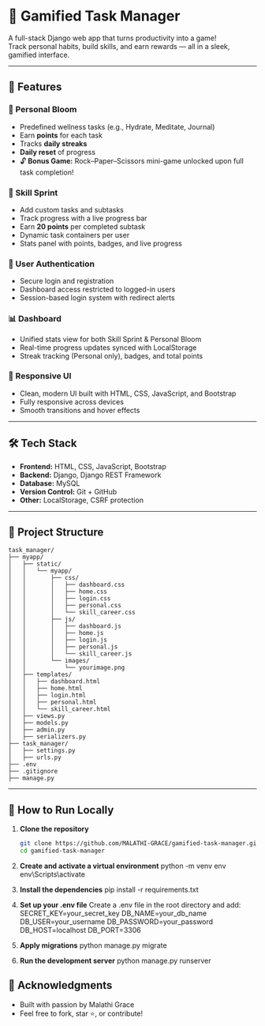 # 🎯 Gamified Task Manager

A full-stack Django web app that turns productivity into a game!  
Track personal habits, build skills, and earn rewards — all in a sleek, gamified interface.

---

## 📌 Features

### 🌱 Personal Bloom
- Predefined wellness tasks (e.g., Hydrate, Meditate, Journal)
- Earn **points** for each task
- Tracks **daily streaks**
- **Daily reset** of progress
- 🔓 **Bonus Game:** Rock–Paper–Scissors mini-game unlocked upon full task completion!


### 🧠 Skill Sprint
- Add custom tasks and subtasks
- Track progress with a live progress bar
- Earn **20 points** per completed subtask
- Dynamic task containers per user
- Stats panel with points, badges, and live progress


### 👤 User Authentication
- Secure login and registration
- Dashboard access restricted to logged-in users
- Session-based login system with redirect alerts

### 📊 Dashboard
- Unified stats view for both Skill Sprint & Personal Bloom
- Real-time progress updates synced with LocalStorage
- Streak tracking (Personal only), badges, and total points

### 💅 Responsive UI
- Clean, modern UI built with HTML, CSS, JavaScript, and Bootstrap
- Fully responsive across devices
- Smooth transitions and hover effects

---

## 🛠️ Tech Stack

- **Frontend:** HTML, CSS, JavaScript, Bootstrap
- **Backend:** Django, Django REST Framework
- **Database:** MySQL
- **Version Control:** Git + GitHub
- **Other:** LocalStorage, CSRF protection

---

## 📁 Project Structure

```
task_manager/
├── myapp/
│   ├── static/
│   │   └── myapp/
│   │       ├── css/
│   │       │   ├── dashboard.css
│   │       │   ├── home.css
│   │       │   ├── login.css
│   │       │   ├── personal.css
│   │       │   └── skill_career.css
│   │       ├── js/
│   │       │   ├── dashboard.js
│   │       │   ├── home.js
│   │       │   ├── login.js
│   │       │   ├── personal.js
│   │       │   └── skill_career.js
│   │       └── images/
│   │           └── yourimage.png
│   ├── templates/
│   │   ├── dashboard.html
│   │   ├── home.html
│   │   ├── login.html
│   │   ├── personal.html
│   │   └── skill_career.html
│   ├── views.py
│   ├── models.py
│   ├── admin.py
│   ├── serializers.py
├── task_manager/
│   ├── settings.py
│   ├── urls.py
├── .env
├── .gitignore
├── manage.py
```

---

## 🚀 How to Run Locally

1. **Clone the repository**
   ```bash
   git clone https://github.com/MALATHI-GRACE/gamified-task-manager.git
   cd gamified-task-manager

2. **Create and activate a virtual environment**
    python -m venv env
    env\Scripts\activate  

3. **Install the dependencies**
    pip install -r requirements.txt

4. **Set up your .env file**
    Create a .env file in the root directory and add:
        SECRET_KEY=your_secret_key
        DB_NAME=your_db_name
        DB_USER=your_username
        DB_PASSWORD=your_password
        DB_HOST=localhost
        DB_PORT=3306

5. **Apply migrations**
    python manage.py migrate

6. **Run the development server**
    python manage.py runserver


## 🙌 Acknowledgments
- Built with passion by Malathi Grace
- Feel free to fork, star ⭐, or contribute!





